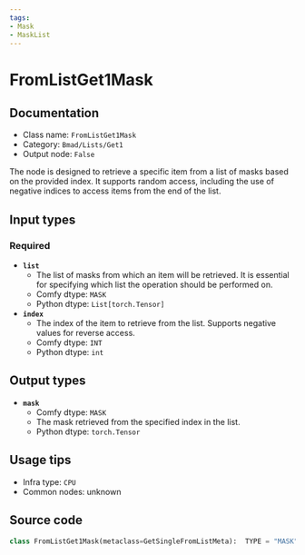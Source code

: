 ```yaml
---
tags:
- Mask
- MaskList
---
```


# FromListGet1Mask
## Documentation
- Class name: `FromListGet1Mask`
- Category: `Bmad/Lists/Get1`
- Output node: `False`

The node is designed to retrieve a specific item from a list of masks based on the provided index. It supports random access, including the use of negative indices to access items from the end of the list.
## Input types
### Required
- **`list`**
    - The list of masks from which an item will be retrieved. It is essential for specifying which list the operation should be performed on.
    - Comfy dtype: `MASK`
    - Python dtype: `List[torch.Tensor]`
- **`index`**
    - The index of the item to retrieve from the list. Supports negative values for reverse access.
    - Comfy dtype: `INT`
    - Python dtype: `int`
## Output types
- **`mask`**
    - Comfy dtype: `MASK`
    - The mask retrieved from the specified index in the list.
    - Python dtype: `torch.Tensor`
## Usage tips
- Infra type: `CPU`
- Common nodes: unknown


## Source code
```python
class FromListGet1Mask(metaclass=GetSingleFromListMeta):  TYPE = "MASK"

```
